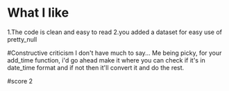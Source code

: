# What I like
1.The code is clean and easy to read
2.you added a dataset for easy use of pretty_null

#Constructive criticism
I don't have much to say...
Me being picky,  for your add_time function,
i'd go ahead make it where you can check if it's
in date_time format and if not then it'll convert it
and do the rest. 

#score
2
